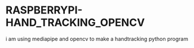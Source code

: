 # RASPBERRYPI-HAND_TRACKING_OPENCV
i am using mediapipe and opencv to make a handtracking python program 
